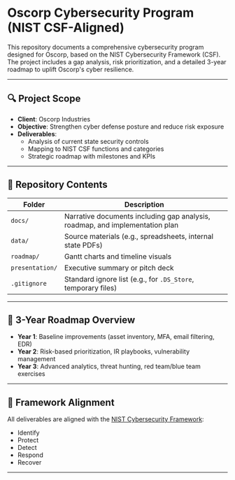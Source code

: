 # Oscorp Cybersecurity Program (NIST CSF-Aligned)

This repository documents a comprehensive cybersecurity program designed for Oscorp, based on the NIST Cybersecurity Framework (CSF). The project includes a gap analysis, risk prioritization, and a detailed 3-year roadmap to uplift Oscorp's cyber resilience.

---

## 🔍 Project Scope

- **Client**: Oscorp Industries
- **Objective**: Strengthen cyber defense posture and reduce risk exposure
- **Deliverables**:
  - Analysis of current state security controls
  - Mapping to NIST CSF functions and categories
  - Strategic roadmap with milestones and KPIs

---

## 📁 Repository Contents

| Folder | Description |
|--------|-------------|
| `docs/` | Narrative documents including gap analysis, roadmap, and implementation plan |
| `data/` | Source materials (e.g., spreadsheets, internal state PDFs) |
| `roadmap/` | Gantt charts and timeline visuals |
| `presentation/` | Executive summary or pitch deck |
| `.gitignore` | Standard ignore list (e.g., for `.DS_Store`, temporary files) |

---

## 📅 3-Year Roadmap Overview

- **Year 1**: Baseline improvements (asset inventory, MFA, email filtering, EDR)
- **Year 2**: Risk-based prioritization, IR playbooks, vulnerability management
- **Year 3**: Advanced analytics, threat hunting, red team/blue team exercises

---

## 📘 Framework Alignment

All deliverables are aligned with the [NIST Cybersecurity Framework](https://www.nist.gov/cyberframework):
- Identify
- Protect
- Detect
- Respond
- Recover

---

